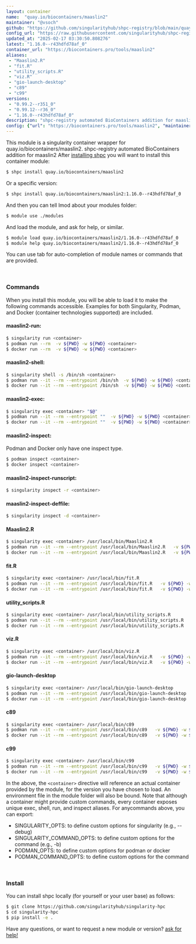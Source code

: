 ```yaml
---
layout: container
name:  "quay.io/biocontainers/maaslin2"
maintainer: "@vsoch"
github: "https://github.com/singularityhub/shpc-registry/blob/main/quay.io/biocontainers/maaslin2/container.yaml"
config_url: "https://raw.githubusercontent.com/singularityhub/shpc-registry/main/quay.io/biocontainers/maaslin2/container.yaml"
updated_at: "2025-02-17 03:30:50.808276"
latest: "1.16.0--r43hdfd78af_0"
container_url: "https://biocontainers.pro/tools/maaslin2"
aliases:
 - "Maaslin2.R"
 - "fit.R"
 - "utility_scripts.R"
 - "viz.R"
 - "gio-launch-desktop"
 - "c89"
 - "c99"
versions:
 - "0.99.2--r351_0"
 - "0.99.12--r36_0"
 - "1.16.0--r43hdfd78af_0"
description: "shpc-registry automated BioContainers addition for maaslin2"
config: {"url": "https://biocontainers.pro/tools/maaslin2", "maintainer": "@vsoch", "description": "shpc-registry automated BioContainers addition for maaslin2", "latest": {"1.16.0--r43hdfd78af_0": "sha256:fdaa297c1796094ffaa5f05a133f1020b7da5cd71bc965198484ce19eee4df94"}, "tags": {"0.99.2--r351_0": "sha256:103717510efdd6075aef6598ac98cafaaa8c5fcdb7e5bfe0a348349fe26d8d16", "0.99.12--r36_0": "sha256:1cd7721f5db27b07ffc11c8f7a94bf04e10ed1ec1df03cdd41fc153284200002", "1.16.0--r43hdfd78af_0": "sha256:fdaa297c1796094ffaa5f05a133f1020b7da5cd71bc965198484ce19eee4df94"}, "docker": "quay.io/biocontainers/maaslin2", "aliases": {"Maaslin2.R": "/usr/local/bin/Maaslin2.R", "fit.R": "/usr/local/bin/fit.R", "utility_scripts.R": "/usr/local/bin/utility_scripts.R", "viz.R": "/usr/local/bin/viz.R", "gio-launch-desktop": "/usr/local/bin/gio-launch-desktop", "c89": "/usr/local/bin/c89", "c99": "/usr/local/bin/c99"}}
---
```


This module is a singularity container wrapper for quay.io/biocontainers/maaslin2.
shpc-registry automated BioContainers addition for maaslin2
After [installing shpc](#install) you will want to install this container module:


```bash
$ shpc install quay.io/biocontainers/maaslin2
```

Or a specific version:

```bash
$ shpc install quay.io/biocontainers/maaslin2:1.16.0--r43hdfd78af_0
```

And then you can tell lmod about your modules folder:

```bash
$ module use ./modules
```

And load the module, and ask for help, or similar.

```bash
$ module load quay.io/biocontainers/maaslin2/1.16.0--r43hdfd78af_0
$ module help quay.io/biocontainers/maaslin2/1.16.0--r43hdfd78af_0
```

You can use tab for auto-completion of module names or commands that are provided.

<br>

### Commands

When you install this module, you will be able to load it to make the following commands accessible.
Examples for both Singularity, Podman, and Docker (container technologies supported) are included.

#### maaslin2-run:

```bash
$ singularity run <container>
$ podman run --rm  -v ${PWD} -w ${PWD} <container>
$ docker run --rm  -v ${PWD} -w ${PWD} <container>
```

#### maaslin2-shell:

```bash
$ singularity shell -s /bin/sh <container>
$ podman run --it --rm --entrypoint /bin/sh  -v ${PWD} -w ${PWD} <container>
$ docker run --it --rm --entrypoint /bin/sh  -v ${PWD} -w ${PWD} <container>
```

#### maaslin2-exec:

```bash
$ singularity exec <container> "$@"
$ podman run --it --rm --entrypoint ""  -v ${PWD} -w ${PWD} <container> "$@"
$ docker run --it --rm --entrypoint ""  -v ${PWD} -w ${PWD} <container> "$@"
```

#### maaslin2-inspect:

Podman and Docker only have one inspect type.

```bash
$ podman inspect <container>
$ docker inspect <container>
```

#### maaslin2-inspect-runscript:

```bash
$ singularity inspect -r <container>
```

#### maaslin2-inspect-deffile:

```bash
$ singularity inspect -d <container>
```


#### Maaslin2.R

```bash
$ singularity exec <container> /usr/local/bin/Maaslin2.R
$ podman run --it --rm --entrypoint /usr/local/bin/Maaslin2.R   -v ${PWD} -w ${PWD} <container> -c " $@"
$ docker run --it --rm --entrypoint /usr/local/bin/Maaslin2.R   -v ${PWD} -w ${PWD} <container> -c " $@"
```


#### fit.R

```bash
$ singularity exec <container> /usr/local/bin/fit.R
$ podman run --it --rm --entrypoint /usr/local/bin/fit.R   -v ${PWD} -w ${PWD} <container> -c " $@"
$ docker run --it --rm --entrypoint /usr/local/bin/fit.R   -v ${PWD} -w ${PWD} <container> -c " $@"
```


#### utility_scripts.R

```bash
$ singularity exec <container> /usr/local/bin/utility_scripts.R
$ podman run --it --rm --entrypoint /usr/local/bin/utility_scripts.R   -v ${PWD} -w ${PWD} <container> -c " $@"
$ docker run --it --rm --entrypoint /usr/local/bin/utility_scripts.R   -v ${PWD} -w ${PWD} <container> -c " $@"
```


#### viz.R

```bash
$ singularity exec <container> /usr/local/bin/viz.R
$ podman run --it --rm --entrypoint /usr/local/bin/viz.R   -v ${PWD} -w ${PWD} <container> -c " $@"
$ docker run --it --rm --entrypoint /usr/local/bin/viz.R   -v ${PWD} -w ${PWD} <container> -c " $@"
```


#### gio-launch-desktop

```bash
$ singularity exec <container> /usr/local/bin/gio-launch-desktop
$ podman run --it --rm --entrypoint /usr/local/bin/gio-launch-desktop   -v ${PWD} -w ${PWD} <container> -c " $@"
$ docker run --it --rm --entrypoint /usr/local/bin/gio-launch-desktop   -v ${PWD} -w ${PWD} <container> -c " $@"
```


#### c89

```bash
$ singularity exec <container> /usr/local/bin/c89
$ podman run --it --rm --entrypoint /usr/local/bin/c89   -v ${PWD} -w ${PWD} <container> -c " $@"
$ docker run --it --rm --entrypoint /usr/local/bin/c89   -v ${PWD} -w ${PWD} <container> -c " $@"
```


#### c99

```bash
$ singularity exec <container> /usr/local/bin/c99
$ podman run --it --rm --entrypoint /usr/local/bin/c99   -v ${PWD} -w ${PWD} <container> -c " $@"
$ docker run --it --rm --entrypoint /usr/local/bin/c99   -v ${PWD} -w ${PWD} <container> -c " $@"
```



In the above, the `<container>` directive will reference an actual container provided
by the module, for the version you have chosen to load. An environment file in the
module folder will also be bound. Note that although a container
might provide custom commands, every container exposes unique exec, shell, run, and
inspect aliases. For anycommands above, you can export:

 - SINGULARITY_OPTS: to define custom options for singularity (e.g., --debug)
 - SINGULARITY_COMMAND_OPTS: to define custom options for the command (e.g., -b)
 - PODMAN_OPTS: to define custom options for podman or docker
 - PODMAN_COMMAND_OPTS: to define custom options for the command

<br>

### Install

You can install shpc locally (for yourself or your user base) as follows:

```bash
$ git clone https://github.com/singularityhub/singularity-hpc
$ cd singularity-hpc
$ pip install -e .
```

Have any questions, or want to request a new module or version? [ask for help!](https://github.com/singularityhub/singularity-hpc/issues)